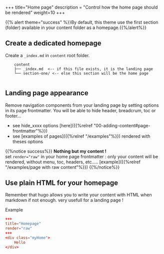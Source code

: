 +++
title="Home page"
description = "Control how the home page should be rendered"
weight=10
+++

{{% alert theme="success" %}}By default, this theme use the first section (folder) available in your content folder as a homepage.{{%/alert%}}

## Create a dedicated homepage
Create a `_index.md` in `content` root folder.

```text
	content
	├── _index.md  <-- if this file exists, it is the landing page
	└── section-one/ <-- else this section will be the home page
	    
```

## Landing page appearance
Remove navigation components from your landing page by setting options in its page frontmatter. You will be able to hide header, breadcrum, toc or footer...
* see hide_xxxx options [here]({{%relref "00-adding-content#page-frontmatter"%}})
* see [examples of pages]({{%relref "/examples"%}}) rendered with theses options 

{{%notice success%}}
**Nothing but my content !**
\
set `render="raw"` in your home page frontmatter : only your content will be rendered, without menu, toc, headers, etc..... [example]({{%relref "/examples/page with raw content"%}})
{{%/notice%}}

## Use plain HTML for your homepage
Remember that hugo allows you to write your content with HTML when markdown if not enough. very usefull for a landing page !

Example
```toml
+++
title="Homepage"
render="raw"
+++
<div class="myHome">
	Hello
</div>
```

